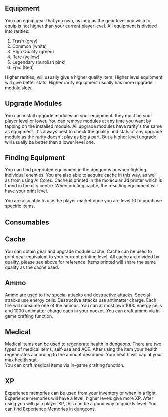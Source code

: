 ## Equipment 
You can equip gear that you own, as long as the gear level you wish to equip is not higher than your current player level. All equipment is divided into rarities: 

 1. Trash (grey)
 2. Common (white)
 3. High Quality (green)
 4. Rare (yellow)  
 5. Legendary (purplish pink)  
 6. Epic (Red)  

Higher rarities, will usually give a higher quality item. Higher level equipment will give better stats. Higher rarity equipment usually has more upgrade module slots.  

## Upgrade Modules

You can install upgrade modules on your equipment, they must be your player level or lower. You can remove modules at any time you want by tapping on the installed module. All upgrade modules have rarity's the same as equipment. It's always best to check the quality and stats of any upgrade module as the rarity doesn't play as big a part. But a higher level upgrade will usually be better than a lower level one.  

## Finding Equipment

You can find preprinted equipment in the dungeons or when fighting individual enemies. You are also able to acquire cache in this way, as well as from using AI Cores. Cache is printed in the molecular 3d printer which is found in the city centre. When printing cache, the resulting equipment will have your print level.  

You are also able to use the player market once you are level 10 to purchase specific items.  

## Consumables

## Cache  
You can obtain gear and upgrade module cache. Cache can be used to print gear equivalent to your current printing level. All cache are divided by quality, please see above for reference. Items printed will share the same quality as the cache used.  

## Ammo  
Ammo are used to fire special attacks and destructive attacks. Special attacks use energy cells. Destructive attacks use antimatter charge. Each fire will consume one of the ammos. You can at most own 1000 energy cells and 1000 antimatter charge each in your pocket. You can craft ammo via in-game crafting function.  

## Medical
Medical items can be used to regenerate health in dungeons. There are two types of medical items, self-use and AOE. After using the item your health regenerates according to the amount described. Your health will cap at your max health stat.  
You can craft medical items via in-game crafting function.  

## XP  
Experience memories can be used from your inventory or when in a fight. Experience memories will have a level, higher levels give more XP. After using you will gain player XP, this can be a good way to quickly level. You can find Experience Memories in dungeons.  
